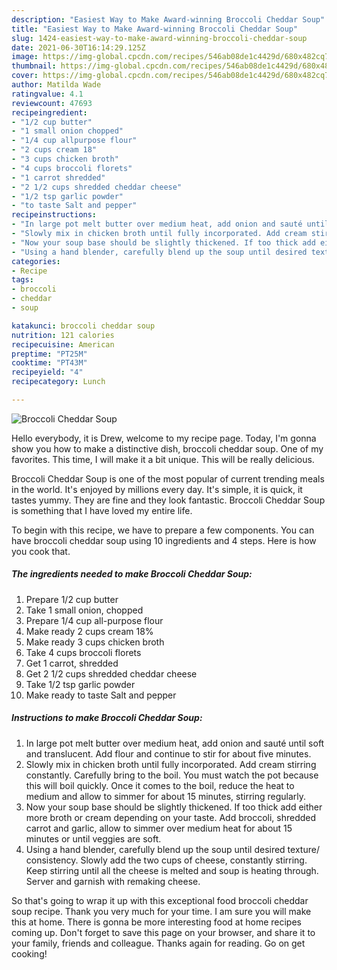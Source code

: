 ```yaml
---
description: "Easiest Way to Make Award-winning Broccoli Cheddar Soup"
title: "Easiest Way to Make Award-winning Broccoli Cheddar Soup"
slug: 1424-easiest-way-to-make-award-winning-broccoli-cheddar-soup
date: 2021-06-30T16:14:29.125Z
image: https://img-global.cpcdn.com/recipes/546ab08de1c4429d/680x482cq70/broccoli-cheddar-soup-recipe-main-photo.jpg
thumbnail: https://img-global.cpcdn.com/recipes/546ab08de1c4429d/680x482cq70/broccoli-cheddar-soup-recipe-main-photo.jpg
cover: https://img-global.cpcdn.com/recipes/546ab08de1c4429d/680x482cq70/broccoli-cheddar-soup-recipe-main-photo.jpg
author: Matilda Wade
ratingvalue: 4.1
reviewcount: 47693
recipeingredient:
- "1/2 cup butter"
- "1 small onion chopped"
- "1/4 cup allpurpose flour"
- "2 cups cream 18"
- "3 cups chicken broth"
- "4 cups broccoli florets"
- "1 carrot shredded"
- "2 1/2 cups shredded cheddar cheese"
- "1/2 tsp garlic powder"
- "to taste Salt and pepper"
recipeinstructions:
- "In large pot melt butter over medium heat, add onion and sauté until soft and translucent. Add flour and continue to stir for about five minutes."
- "Slowly mix in chicken broth until fully incorporated. Add cream stirring constantly. Carefully bring to the boil. You must watch the pot because this will boil quickly. Once it comes to the boil, reduce the heat to medium and allow to simmer for about 15 minutes, stirring regularly."
- "Now your soup base should be slightly thickened. If too thick add either more broth or cream depending on your taste. Add broccoli, shredded carrot and garlic, allow to simmer over medium heat for about 15 minutes or until veggies are soft."
- "Using a hand blender, carefully blend up the soup until desired texture/ consistency. Slowly add the two cups of cheese, constantly stirring. Keep stirring until all the cheese is melted and soup is heating through. Server and garnish with remaking cheese."
categories:
- Recipe
tags:
- broccoli
- cheddar
- soup

katakunci: broccoli cheddar soup 
nutrition: 121 calories
recipecuisine: American
preptime: "PT25M"
cooktime: "PT43M"
recipeyield: "4"
recipecategory: Lunch

---
```



![Broccoli Cheddar Soup](https://img-global.cpcdn.com/recipes/546ab08de1c4429d/680x482cq70/broccoli-cheddar-soup-recipe-main-photo.jpg)

Hello everybody, it is Drew, welcome to my recipe page. Today, I'm gonna show you how to make a distinctive dish, broccoli cheddar soup. One of my favorites. This time, I will make it a bit unique. This will be really delicious.

Broccoli Cheddar Soup is one of the most popular of current trending meals in the world. It's enjoyed by millions every day. It's simple, it is quick, it tastes yummy. They are fine and they look fantastic. Broccoli Cheddar Soup is something that I have loved my entire life.




To begin with this recipe, we have to prepare a few components. You can have broccoli cheddar soup using 10 ingredients and 4 steps. Here is how you cook that.

<!--inarticleads1-->

##### The ingredients needed to make Broccoli Cheddar Soup:

1. Prepare 1/2 cup butter
1. Take 1 small onion, chopped
1. Prepare 1/4 cup all-purpose flour
1. Make ready 2 cups cream 18%
1. Make ready 3 cups chicken broth
1. Take 4 cups broccoli florets
1. Get 1 carrot, shredded
1. Get 2 1/2 cups shredded cheddar cheese
1. Take 1/2 tsp garlic powder
1. Make ready to taste Salt and pepper




<!--inarticleads2-->

##### Instructions to make Broccoli Cheddar Soup:

1. In large pot melt butter over medium heat, add onion and sauté until soft and translucent. Add flour and continue to stir for about five minutes.
1. Slowly mix in chicken broth until fully incorporated. Add cream stirring constantly. Carefully bring to the boil. You must watch the pot because this will boil quickly. Once it comes to the boil, reduce the heat to medium and allow to simmer for about 15 minutes, stirring regularly.
1. Now your soup base should be slightly thickened. If too thick add either more broth or cream depending on your taste. Add broccoli, shredded carrot and garlic, allow to simmer over medium heat for about 15 minutes or until veggies are soft.
1. Using a hand blender, carefully blend up the soup until desired texture/ consistency. Slowly add the two cups of cheese, constantly stirring. Keep stirring until all the cheese is melted and soup is heating through. Server and garnish with remaking cheese.




So that's going to wrap it up with this exceptional food broccoli cheddar soup recipe. Thank you very much for your time. I am sure you will make this at home. There is gonna be more interesting food at home recipes coming up. Don't forget to save this page on your browser, and share it to your family, friends and colleague. Thanks again for reading. Go on get cooking!
